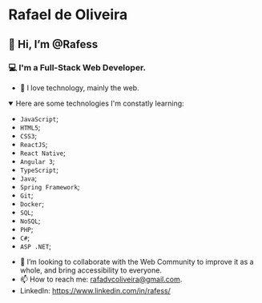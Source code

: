 # Rafael de Oliveira
## 👋 Hi, I’m @Rafess
### :computer: I'm a Full-Stack Web Developer.
- :smiling_face_with_three_hearts: I love technology, mainly the web.
<details open><summary>Here are some technologies I'm constatly learning:</summary> 
    
* `JavaScript`;
* `HTML5`;
* `CSS3`;
* `ReactJS`;
* `React Native`;
* `Angular 3`; 
* `TypeScript`; 
* `Java`;
* `Spring Framework`;
* `Git`;
* `Docker`;
* `SQL`;
* `NoSQL`;
* `PHP`;
* `C#`;
* `ASP .NET`;
    
</details>

- 💞️ I’m looking to collaborate with the Web Community to improve it as a whole, and bring accessibility to everyone.
- 📫 How to reach me: rafadvcoliveira@gmail.com.
- LinkedIn: https://www.linkedin.com/in/rafess/

<!---
Rafess/Rafess is a ✨ special ✨ repository because its `README.md` (this file) appears on your GitHub profile.
You can click the Preview link to take a look at your changes.
--->
